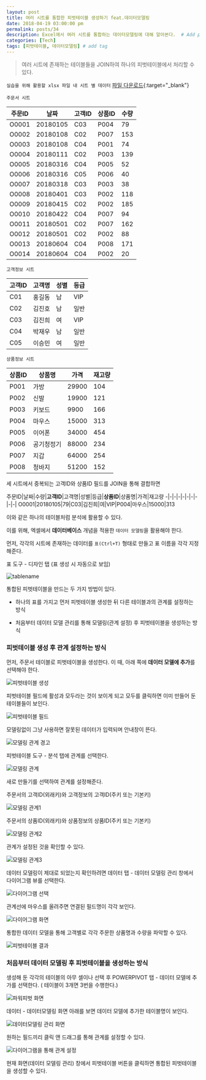 ```yaml
---
layout: post
title: 여러 시트를 통합한 피벗테이블 생성하기 feat.데이터모델링
date: 2018-04-19 03:00:00 pm
permalink: posts/34
description: Excel에서 여러 시트를 통합하는 데이터모델링에 대해 알아본다.  # Add post description (optional)
categories: [Tech]
tags: [피벗테이블, 데이터모델링] # add tag
---
```


> 여러 시트에 존재하는 테이블들을 JOIN하여 하나의 피벗테이블에서 처리할 수 있다.

`실습을 위해 활용할 xlsx 파일 내 시트 별 데이터` [파일 다운로드](https://yahwang.github.io/assets/files/orders.xlsx){:target="_blank"}

`주문서 시트`

주문ID|날짜|고객ID|상품ID|수량
------|----|------|------|----
O0001|20180105|C03|P004|79
O0002|20180108|C02|P007|153
O0003|20180108|C04|P001|74
O0004|20180111|C02|P003|139
O0005|20180316|C04|P005|52
O0006|20180316|C05|P006|40
O0007|20180318|C03|P003|38
O0008|20180401|C03|P002|118
O0009|20180415|C02|P002|185
O0010|20180422|C04|P007|94
O0011|20180501|C02|P007|162
O0012|20180501|C02|P002|88
O0013|20180604|C04|P008|171
O0014|20180604|C04|P002|20

`고객정보 시트`

고객ID|고객명|성별|등급
-----|------|----|----
C01|홍길동|남|VIP
C02|김진호|남|일반
C03|김진희|여|VIP
C04|박재우|남|일반
C05|이승민|여|일반

`상품정보 시트`

상품ID|상품명|가격|재고량
------|-----|-----|------
P001|가방|29900|104
P002|신발|19900|121
P003|키보드|9900|166
P004|마우스|15000|313
P005|이어폰|34000|454
P006|공기청정기|88000|234
P007|지갑|64000|254
P008|청바지|51200|152

세 시트에서 중복되는 고객ID와 상품ID 필드를 JOIN을 통해 결합하면

주문ID|날짜|수량|**고객ID**|고객명|성별|등급|**상품ID**|상품명|가격|재고량
-|-|-|-|-|-|-|-|-|-|
O0001|20180105|79|C03|김진희|여|VIP|P004|마우스|15000|313

이와 같은 하나의 테이블처럼 분석에 활용할 수 있다.

이를 위해, 엑셀에서 **데이터베이스** 개념을 적용한 `데이터 모델링`을 활용해야 한다.

먼저, 각각의 시트에 존재하는 데이터를 `표(Ctrl+T)` 형태로 만들고 표 이름을 각각 지정해준다.

표 도구 - 디자인 탭 (표 생성 시 자동으로 보임)

![tablename]({{site.baseurl}}/assets/img/excel/tablename.jpg)

통합된 피벗테이블을 만드는 두 가지 방법이 있다.

* 하나의 표를 가지고 먼저 피벗테이블 생성한 뒤 다른 테이블과의 관계를 설정하는 방식

* 처음부터 데이터 모델 관리를 통해 모델링(관계 설정) 후 피벗테이블을 생성하는 방식

### 피벗테이블 생성 후 관계 설정하는 방식

먼저, 주문서 테이블로 피벗테이블을 생성한다. 이 때, 아래 쪽에 **데이터 모델에 추가**를 선택해야 한다.

![피벗테이블 생성]({{site.baseurl}}/assets/img/excel/createpivottable.jpg)

피벗테이블 필드에 활성과 모두라는 것이 보이게 되고 모두를 클릭하면 이미 만들어 둔 테이블들이 보인다.

![피벗테이블 필드]({{site.baseurl}}/assets/img/excel/pivotfield.jpg)

모델링없이 그냥 사용하면 잘못된 데이터가 입력되며 안내창이 뜬다.

![모델링 관계 경고]({{site.baseurl}}/assets/img/excel/relationerror.jpg)

피벗테이블 도구 - 분석 탭에 관계를 선택한다.

![모델링 관계]({{site.baseurl}}/assets/img/excel/relation.jpg)

새로 만들기를 선택하여 관계를 설정해준다.

주문서의 고객ID(외래키)와 고객정보의 고객ID(주키 또는 기본키)

![모델링 관계1]({{site.baseurl}}/assets/img/excel/relation1.jpg)

주문서의 상품ID(외래키)와 상품정보의 상품ID(주키 또는 기본키)

![모델링 관계2]({{site.baseurl}}/assets/img/excel/relation2.jpg)

관계가 설정된 것을 확인할 수 있다.

![모델링 관계3]({{site.baseurl}}/assets/img/excel/relation3.jpg)

데이터 모델링이 제대로 되었는지 확인하려면 데이터 탭 - 데이터 모델링 관리 창에서 다이어그램 뷰를 선택한다.

![다이어그램 선택]({{site.baseurl}}/assets/img/excel/diagram.jpg)

관계선에 마우스를 올려주면 연결된 필드명이 각각 보인다.

![다이어그램 화면]({{site.baseurl}}/assets/img/excel/diagramview.jpg)

통합한 데이터 모델을 통해 고객별로 각각 주문한 상품명과 수량을 파악할 수 있다.

![피벗테이블 결과]({{site.baseurl}}/assets/img/excel/pivotresult.jpg)

### 처음부터 데이터 모델링 후 피벗테이블을 생성하는 방식

생성해 둔 각각의 테이블의 아무 셀이나 선택 후 POWERPIVOT 탭 - 데이터 모델에 추가를 선택한다. ( 테이블이 3개면 3번을 수행한다.)

![파워피벗 화면]({{site.baseurl}}/assets/img/excel/powerpivot.jpg)

데이터 - 데이터모델링 화면 아래를 보면 데이터 모델에 추가한 테이블명이 보인다.

![데이터모델링 관리 화면]({{site.baseurl}}/assets/img/excel/datamodelview.jpg)

원하는 필드끼리 클릭 앤 드래그를 통해 관계를 설정할 수 있다.

![다이어그램을 통해 관계 설정]({{site.baseurl}}/assets/img/excel/diagramdrag.jpg)

현재 화면(데이터 모델링 관리) 창에서 피벗테이블 버튼을 클릭하면 통합된 피벗테이블을 생성할 수 있다.


